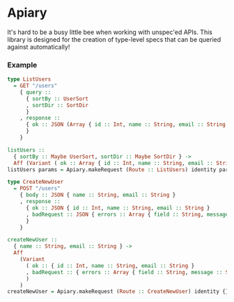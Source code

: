 # Apiary

It's hard to be a busy little bee when working with unspec'ed APIs. This library is designed for the creation of type-level specs that can be queried against automatically!

### Example

```purescript
type ListUsers
  = GET "/users"
    { query ::
      { sortBy :: UserSort
      , sortDir :: SortDir
      }
    , response ::
      { ok :: JSON (Array { id :: Int, name :: String, email :: String })
      }
    }

listUsers ::
  { sortBy :: Maybe UserSort, sortDir :: Maybe SortDir } ->
  Aff (Variant ( ok :: Array { id :: Int, name :: String, email :: String } ))
listUsers params = Apiary.makeRequest (Route :: ListUsers) identity params unit

type CreateNewUser
  = POST "/users"
    { body :: JSON { name :: String, email :: String }
    , response ::
      { ok :: JSON { id :: Int, name :: String, email :: String }
      , badRequest :: JSON { errors :: Array { field :: String, message :: String } }
      }
    }

createNewUser ::
  { name :: String, email :: String } ->
  Aff
    (Variant
      ( ok :: { id :: Int, name :: String, email :: String }
      , badRequest :: { errors :: Array { field :: String, message :: String } }
      )
    )
createNewUser = Apiary.makeRequest (Route :: CreateNewUser) identity {}
```
